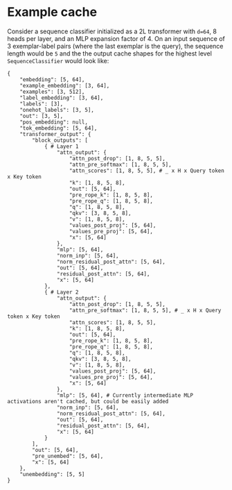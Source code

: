 # Example cache

Consider a sequence classifier initialized as a 2L transformer with `d=64`, 8 heads per layer, and an MLP expansion factor of 4. On an input sequence of 3 exemplar-label pairs (where the last exemplar is the query), the sequence length would be `5` and the the output cache shapes for the highest level `SequenceClassifier` would look like:

```
{
	"embedding": [5, 64], 
	"example_embedding": [3, 64], 
	"examples": [3, 512], 
	"label_embedding": [3, 64], 
	"labels": [3], 
	"onehot_labels": [3, 5], 
	"out": [3, 5], 
	"pos_embedding": null, 
	"tok_embedding": [5, 64], 
	"transformer_output": {
		"block_outputs": [
			{ # Layer 1
				"attn_output": {
					"attn_post_drop": [1, 8, 5, 5], 
					"attn_pre_softmax": [1, 8, 5, 5], 
					"attn_scores": [1, 8, 5, 5], # _ x H x Query token x Key token
					"k": [1, 8, 5, 8], 
					"out": [5, 64], 
					"pre_rope_k": [1, 8, 5, 8], 
					"pre_rope_q": [1, 8, 5, 8], 
					"q": [1, 8, 5, 8], 
					"qkv": [3, 8, 5, 8],
					"v": [1, 8, 5, 8], 
					"values_post_proj": [5, 64], 
					"values_pre_proj": [5, 64], 
					"x": [5, 64]
				}, 
				"mlp": [5, 64], 
				"norm_inp": [5, 64], 
				"norm_residual_post_attn": [5, 64], 
				"out": [5, 64], 
				"residual_post_attn": [5, 64], 
				"x": [5, 64]
			}, 
			{ # Layer 2
				"attn_output": {
					"attn_post_drop": [1, 8, 5, 5], 
					"attn_pre_softmax": [1, 8, 5, 5], # _ x H x Query token x Key token
					"attn_scores": [1, 8, 5, 5], 
					"k": [1, 8, 5, 8], 
					"out": [5, 64], 
					"pre_rope_k": [1, 8, 5, 8], 
					"pre_rope_q": [1, 8, 5, 8], 
					"q": [1, 8, 5, 8], 
					"qkv": [3, 8, 5, 8], 
					"v": [1, 8, 5, 8], 
					"values_post_proj": [5, 64], 
					"values_pre_proj": [5, 64], 
					"x": [5, 64]
				}, 
				"mlp": [5, 64], # Currently intermediate MLP activations aren't cached, but could be easily added
				"norm_inp": [5, 64], 
				"norm_residual_post_attn": [5, 64], 
				"out": [5, 64], 
				"residual_post_attn": [5, 64], 
				"x": [5, 64]
			}
		], 
		"out": [5, 64], 
		"pre_unembed": [5, 64], 
		"x": [5, 64]
	}, 
	"unembedding": [5, 5]
}
```